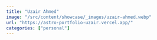 ```yaml
---
title: "Uzair Ahmed"
image: "/src/content/showcase/_images/uzair-ahmed.webp"
url: "https://astro-portfolio-uzair.vercel.app/"
categories: ["personal"]
---
```

